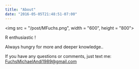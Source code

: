 ```yaml
---
title: "About"
date: "2016-05-05T21:48:51-07:00"
---
```



<img src = "/post/MFuchs.png", width = "600", height = "800">


R enthusiastic !

Always hungry for more and deeper knowledge..

If you have any questions or comments, just text me: FuchsMichaelAndi1989@gmail.com